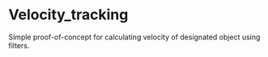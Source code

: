 # Velocity_tracking
Simple proof-of-concept for calculating velocity of designated object using filters. 
